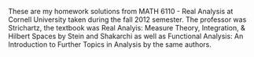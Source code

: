 These are my homework solutions from MATH 6110 - Real Analysis at Cornell University taken during the fall 2012 semester. The professor was Strichartz, the textbook was Real Analyis: Measure Theory, Integration, & Hilbert Spaces by Stein and Shakarchi as well as Functional Analysis: An Introduction to Further Topics in Analysis by the same authors. 
